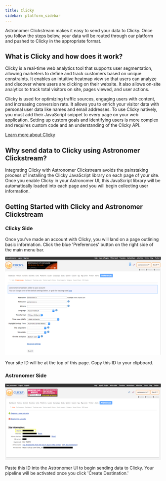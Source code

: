 ```yaml
---
title: Clicky
sidebar: platform_sidebar
---
```


Astronomer Clickstream makes it easy to send your data to Clicky. Once you follow the steps below, your data will be routed through our platform and pushed to Clicky in the appropriate format. 

## What is Clicky and how does it work?

Clicky is a real-time web analytics tool that supports user segmentation, allowing marketers to define and track customers based on unique constraints. It enables an intuitive heatmap view so that users can analyze and discover where users are clicking on their website. It also allows on-site analytics to track total visitors on site, pages viewed, and user actions. 

Clicky is used for optimizing traffic sources, engaging users with content, and increasing conversion rate. It allows you to enrich your visitor data with personal user data like names and email addresses. To use Clicky natively, you must add their JavaScript snippet to every page on your web application. Setting up custom goals and identifying users is more complex and requires custom code and an understanding of the Clicky API.

[Learn more about Clicky](https://clicky.com/)

## Why send data to Clicky using Astronomer Clickstream?

Integrating Clicky with Astronomer Clickstream avoids the painstaking process of installing the Clicky JavaScript library on each page of your site. Once you enable Clicky in your Astronomer UI, this JavaScript library will be automatically loaded into each page and you will begin collecting user information. 

## Getting Started with Clicky and Astronomer Clickstream

### Clicky Side 

Once you've made an account with Clicky, you will land on a page outlining basic information. Click the blue 'Preferences' button on the right side of the main menu bar.

![clicky3](../../../images/clicky3.png)

Your site ID will be at the top of this page. Copy this ID to your clipboard.

### Astronomer Side

![clicky4](../../../images/clicky4.png)

Paste this ID into the Astronomer UI to begin sending data to Clicky. Your pipeline will be activated once you click 'Create Destination.'



